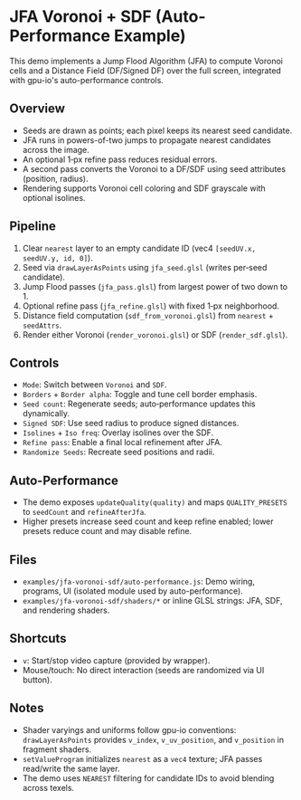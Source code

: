 # JFA Voronoi + SDF (Auto-Performance Example)

This demo implements a Jump Flood Algorithm (JFA) to compute Voronoi cells and a Distance Field (DF/Signed DF) over the full screen, integrated with gpu-io's auto-performance controls.

## Overview
- Seeds are drawn as points; each pixel keeps its nearest seed candidate.
- JFA runs in powers-of-two jumps to propagate nearest candidates across the image.
- An optional 1‑px refine pass reduces residual errors.
- A second pass converts the Voronoi to a DF/SDF using seed attributes (position, radius).
- Rendering supports Voronoi cell coloring and SDF grayscale with optional isolines.

## Pipeline
1. Clear `nearest` layer to an empty candidate ID (vec4 `[seedUV.x, seedUV.y, id, 0]`).
2. Seed via `drawLayerAsPoints` using `jfa_seed.glsl` (writes per‑seed candidate).
3. Jump Flood passes (`jfa_pass.glsl`) from largest power of two down to 1.
4. Optional refine pass (`jfa_refine.glsl`) with fixed 1‑px neighborhood.
5. Distance field computation (`sdf_from_voronoi.glsl`) from `nearest` + `seedAttrs`.
6. Render either Voronoi (`render_voronoi.glsl`) or SDF (`render_sdf.glsl`).

## Controls
- `Mode`: Switch between `Voronoi` and `SDF`.
- `Borders` + `Border alpha`: Toggle and tune cell border emphasis.
- `Seed count`: Regenerate seeds; auto‑performance updates this dynamically.
- `Signed SDF`: Use seed radius to produce signed distances.
- `Isolines` + `Iso freq`: Overlay isolines over the SDF.
- `Refine pass`: Enable a final local refinement after JFA.
- `Randomize Seeds`: Recreate seed positions and radii.

## Auto-Performance
- The demo exposes `updateQuality(quality)` and maps `QUALITY_PRESETS` to `seedCount` and `refineAfterJfa`.
- Higher presets increase seed count and keep refine enabled; lower presets reduce count and may disable refine.

## Files
- `examples/jfa-voronoi-sdf/auto-performance.js`: Demo wiring, programs, UI (isolated module used by auto-performance).
- `examples/jfa-voronoi-sdf/shaders/*` or inline GLSL strings: JFA, SDF, and rendering shaders.

## Shortcuts
- `v`: Start/stop video capture (provided by wrapper).
- Mouse/touch: No direct interaction (seeds are randomized via UI button).

## Notes
- Shader varyings and uniforms follow gpu-io conventions: `drawLayerAsPoints` provides `v_index`, `v_uv_position`, and `v_position` in fragment shaders.
- `setValueProgram` initializes `nearest` as a `vec4` texture; JFA passes read/write the same layer.
- The demo uses `NEAREST` filtering for candidate IDs to avoid blending across texels.